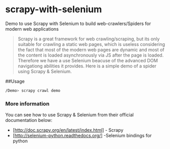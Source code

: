 # scrapy-with-selenium


Demo to use Scrapy with Selenium to build web-crawlers/Spiders for modern web applications

> Scrapy is a great framework for web crawling/scraping, but its only suitable for crawling a static web pages,
> which is useless considering the fact that most of the modern web pages are dynamic and most of the content is loaded
> asynchronously via JS after the page is loaded.
> Therefore we have a use Selenium beacuse of the advanced DOM navigationg abilities it provides.
> Here is a simple demo of a spider using Scrapy & Selenium.


##Usage

```sh
/Demo> scrapy crawl demo
```


### More information

You can see how to use Scrapy & Selenium from their official documentation below:

* [http://doc.scrapy.org/en/latest/index.html] - Scrapy
* [http://selenium-python.readthedocs.org/] -Selenium bindings for python
